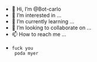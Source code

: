 - 👋 Hi, I’m @Bot-carlo
- 👀 I’m interested in ...
- 🌱 I’m currently learning ...
- 💞️ I’m looking to collaborate on ...
- 📫 How to reach me ...
-     fuck you 
       poda myer


<!---
Bot-carlo/Bot-carlo is a ✨ special ✨ repository because its `README.md` (this file) appears on your GitHub profile.
You can click the Preview link to take a look at your changes.
--->
